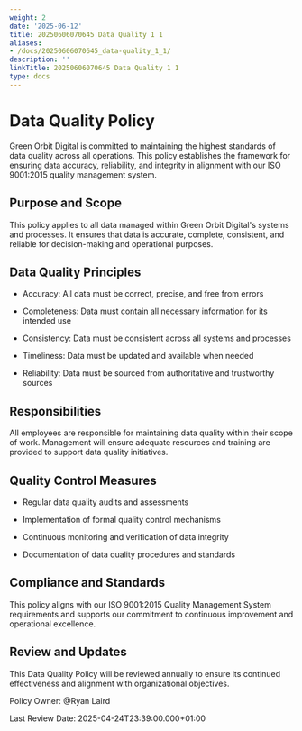 ```yaml
---
weight: 2
date: '2025-06-12'
title: 20250606070645 Data Quality 1 1
aliases:
- /docs/20250606070645_data-quality_1_1/
description: ''
linkTitle: 20250606070645 Data Quality 1 1
type: docs
---
```


# Data Quality Policy

Green Orbit Digital is committed to maintaining the highest standards of data quality across all operations. This policy establishes the framework for ensuring data accuracy, reliability, and integrity in alignment with our ISO 9001:2015 quality management system.

## Purpose and Scope

This policy applies to all data managed within Green Orbit Digital's systems and processes. It ensures that data is accurate, complete, consistent, and reliable for decision-making and operational purposes.

## Data Quality Principles

- Accuracy: All data must be correct, precise, and free from errors

- Completeness: Data must contain all necessary information for its intended use

- Consistency: Data must be consistent across all systems and processes

- Timeliness: Data must be updated and available when needed

- Reliability: Data must be sourced from authoritative and trustworthy sources

## Responsibilities

All employees are responsible for maintaining data quality within their scope of work. Management will ensure adequate resources and training are provided to support data quality initiatives.

## Quality Control Measures

- Regular data quality audits and assessments

- Implementation of formal quality control mechanisms

- Continuous monitoring and verification of data integrity

- Documentation of data quality procedures and standards

## Compliance and Standards

This policy aligns with our ISO 9001:2015 Quality Management System requirements and supports our commitment to continuous improvement and operational excellence.

## Review and Updates

This Data Quality Policy will be reviewed annually to ensure its continued effectiveness and alignment with organizational objectives.

Policy Owner: @Ryan Laird

Last Review Date: 2025-04-24T23:39:00.000+01:00